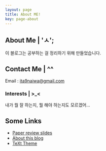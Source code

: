 ```yaml
---
layout: page
title: About ME!
key: page-about
---
```

## About Me | 'ㅅ';

이 블로그는 공부하는 걸 정리하기 위해 만들었습니다.

## Contact Me | ^^
Email : ita9naiwa@gmail.com



### Interests | >_<
내가 뭘 잘 하는지, 뭘 해야 하는지도 모르겠어...

<!--more-->
## Some Links
- [Paper review slides](https://www.slideshare.net/ita9naiwa)
- [About this blog](/blog/2015/10/14/about-this-blog.html)
- [TeXt Theme](https://github.com/kitian616/jekyll-TeXt-theme)
